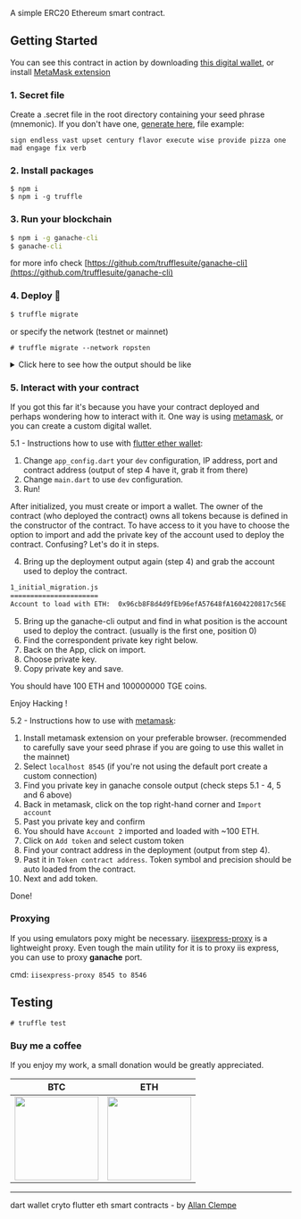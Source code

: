 A simple ERC20 Ethereum smart contract.

## Getting Started

You can see this contract in action by downloading [this digital wallet](https://github.com/allanclempe/ether-wallet-flutter), or install [MetaMask extension](https://metamask.io/)

### 1. Secret file

Create a .secret file in the root directory containing your seed phrase (mnemonic). If you don't have one, [generate here](https://iancoleman.io/bip39/), file example:

```
sign endless vast upset century flavor execute wise provide pizza one mad engage fix verb
```

### 2. Install packages

```
$ npm i
$ npm i -g truffle
```

### 3. Run your blockchain

```cmd
$ npm i -g ganache-cli
$ ganache-cli
```

for more info check [https://github.com/trufflesuite/ganache-cli](https://github.com/trufflesuite/ganache-cli)

### 4. Deploy :rocket:

```cmd
$ truffle migrate
```

or specify the network (testnet or mainnet)

```console
# truffle migrate --network ropsten
```

<details>
  <summary>Click here to see how the output should be like</summary>
  
```cmd
$ truffle migrate

Compiling your contracts...
===========================
> Compiling .\contracts\Migrations.sol
> Compiling .\contracts\TrargaryenCoin.sol
> Artifacts written to \ether-wallet-contract\build\contracts
> Compiled successfully using:
   - solc: 0.5.16+commit.9c3226ce.Emscripten.clang



Starting migrations...
======================
> Network name:    'development'
> Network id:      5777
> Block gas limit: 6721975 (0x6691b7)


1_initial_migration.js
======================
Account to load with ETH:  0x8BFF27A0a8672a0c080824D7258Ed18B8887E0BA

   Deploying 'Migrations'
   ----------------------
   > transaction hash:    0x548b75d4c2dbea28b06df02f2cde37ee60a1293672e657e522a951d81627ec2c
   > Blocks: 0            Seconds: 0
   > contract address:    0x15EF8E891d3C7913F99bc049ABc4a84727c65664
   > block number:        1
   > block timestamp:     1616578257
   > account:             0x8BFF27A0a8672a0c080824D7258Ed18B8887E0BA
   > balance:             99.999999999999730248
   > gas used:            269752 (0x41db8)
   > gas price:           0.000000001 gwei
   > value sent:          0 ETH
   > total cost:          0.000000000000269752 ETH


   > Saving migration to chain.
   > Saving artifacts
   -------------------------------------
   > Total cost:     0.000000000000269752 ETH


2_deploy_contract.js
====================
[
  '0x8BFF27A0a8672a0c080824D7258Ed18B8887E0BA',
  '0x069a98954cddc9fB1E80d1b7BF387013490484a8',
  '0xAe4a40D84Acf15D9Dd75732A63f560fd5d5F38B7',
  '0x6f7e8076404Ee47f60Ac4FbfF2d8929eD79E75e0',
  '0x143B9C8c7B794806699b38a3450c87A6DE46FA28',
  '0xDA5f591A17d0bCdE958c99026735b04E6BC0943F',
  '0x986a5C56cceB1178261Da99C0B4AC4BE7202bF6E',
  '0x2F3289431bCe36EF2Bf5E275641A3f4D82A18356',
  '0xA29aDE0ab16bdFe434AC325B8EC1a21C3B74C35c',
  '0xf4fE5a6aC7620FFCbe2D73e54821bcDb18baC6A7'
]

   Deploying 'TargaryenCoin'
   -------------------------
   > transaction hash:    0x72e8613f5f9405fff8d8274904666621ffa7c7b026bafb90eff0710c26465149
   > Blocks: 0            Seconds: 0
   > contract address:    0x437b94177B3cf6D89cDd12e24eB6bF86cD06aCC2
   > block number:        3
   > block timestamp:     1616578259
   > account:             0x8BFF27A0a8672a0c080824D7258Ed18B8887E0BA
   > balance:             99.999999999998860432
   > gas used:            827456 (0xca040)
   > gas price:           0.000000001 gwei
   > value sent:          0 ETH
   > total cost:          0.000000000000827456 ETH


   > Saving migration to chain.
   > Saving artifacts
   -------------------------------------
   > Total cost:     0.000000000000827456 ETH


Summary
=======
> Total deployments:   2
> Final cost:          0.000000000001097208 ETH
```
</details>


### 5. Interact with your contract

If you got this far it's because you have your contract deployed and perhaps wondering how to interact with it. One way is using [metamask](https://metamask.io/), or you can create a custom digital wallet. 

5.1 - Instructions how to use with [flutter ether wallet](https://github.com/allanclempe/ether-wallet-flutter):

1. Change `app_config.dart` your `dev` configuration, IP address, port and contract address (output of step 4 have it, grab it from there)
2. Change `main.dart` to use `dev` configuration.
3. Run! 

After initialized, you must create or import a wallet. The owner of the contract (who deployed the contract) owns all tokens because is defined in the constructor of the contract. To have access to it you have to choose the option to import and add the private key of the account used to deploy the contract. Confusing? Let's do it in steps.

4. Bring up the deployment output again (step 4) and grab the account used to deploy the contract.
```cmd 
1_initial_migration.js
======================
Account to load with ETH:  0x96cb8F8d4d9fEb96efA57648fA1604220817c56E
```
5. Bring up the ganache-cli output and find in what position is the account used to deploy the contract. (usually is the first one, position 0)
6. Find the correspondent private key right below.
7. Back on the App, click on import.
8. Choose private key.
9. Copy private key and save.

You should have 100 ETH and 100000000 TGE coins. 

Enjoy Hacking !

5.2 - Instructions how to use with [metamask](https://metamask.io/):

1. Install metamask extension on your preferable browser. (recommended to carefully save your seed phrase if you are going to use this wallet in the mainnet)
2. Select `localhost 8545` (if you're not using the default port create a custom connection) 
3. Find you private key in ganache console output (check steps 5.1 - 4, 5 and 6 above)
4. Back in metamask, click on the top right-hand corner and `Import account`
5. Past you private key and confirm
6. You should have `Account 2` imported and loaded with ~100 ETH.
7. Click on `Add token` and select custom token
8. Find your contract address in the deployment (output from step 4).
9. Past it in `Token contract address`. Token symbol and precision should be auto loaded from the contract.
10. Next and add token. 

Done! 

### Proxying

If you using emulators poxy might be necessary. [iisexpress-proxy](https://www.npmjs.com/package/iisexpress-proxy) is a lightweight proxy. Even tough the main utility for it is to proxy iis express, you can use to proxy **ganache** port.

cmd: `iisexpress-proxy 8545 to 8546`

## Testing

```console
# truffle test
```

### Buy me a coffee

If you enjoy my work, a small donation would be greatly appreciated.

|                                    BTC                                     |                                     ETH                                      |
| :------------------------------------------------------------------------: | :--------------------------------------------------------------------------: |
| <img src="https://faucet.clempe.dev/images/btc-address.png" width="150" /> | <img src="https://faucet.clempe.dev/images/eth-address.png"  width="150"  /> |

---

dart wallet cryto flutter eth smart contracts - by [Allan Clempe](https://twitter.com/aclempe)
